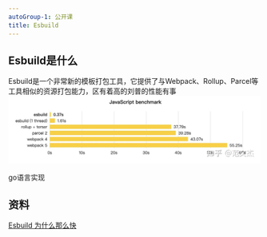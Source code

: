 ```yaml
---
autoGroup-1: 公开课
title: Esbuild 
---
```


## Esbuild是什么
Esbuild是一个非常新的模板打包工具，它提供了与Webpack、Rollup、Parcel等工具相似的资源打包能力，区有着高的刘普的性能有事
![](./images/v2-ddff1f56cfd39a5ee6fd2fd5dd5b922a_1440w.jpeg)

go语言实现

## 资料
[Esbuild 为什么那么快](https://zhuanlan.zhihu.com/p/379164359)